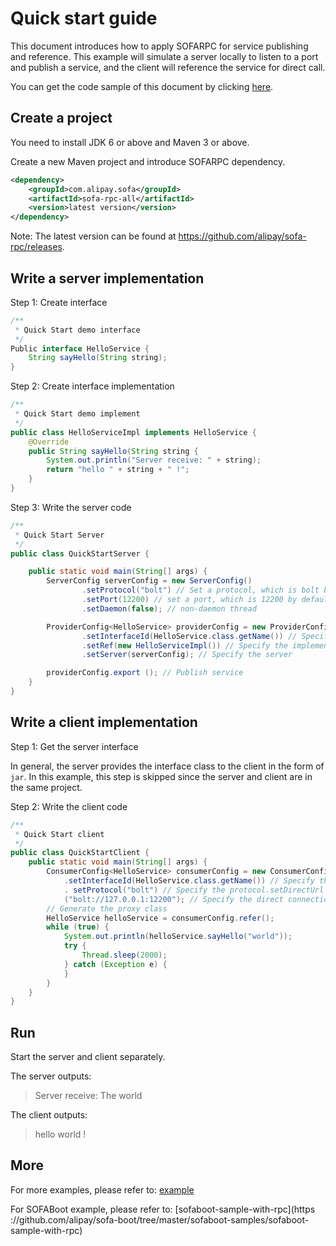# Quick start guide

This document introduces how to apply SOFARPC for service publishing and reference. This example will simulate a server locally to listen to a port and publish a service, and the client will reference the service for direct call. 

You can get the code sample of this document by clicking [here](https://github.com/alipay/sofa-rpc/tree/master/example/src/test/java/com/alipay/sofa/rpc/quickstart). 

## Create a project 
You need to install JDK 6 or above and Maven 3 or above. 

Create a new Maven project and introduce SOFARPC dependency. 

```xml 
<dependency> 
    <groupId>com.alipay.sofa</groupId> 
    <artifactId>sofa-rpc-all</artifactId> 
    <version>latest version</version> 
</dependency> 
``` 

Note: The latest version can be found at https://github.com/alipay/sofa-rpc/releases. 

## Write a server implementation 
Step 1: Create interface 

```java 
/** 
 * Quick Start demo interface 
 */
Public interface HelloService { 
    String sayHello(String string); 
} 
``` 

Step 2: Create interface implementation 

```java 
/** 
 * Quick Start demo implement 
 */ 
public class HelloServiceImpl implements HelloService { 
    @Override 
    public String sayHello(String string { 
        System.out.println("Server receive: " + string); 
        return "hello " + string + " !"; 
    } 
} 
``` 

Step 3: Write the server code 

```java 
/** 
 * Quick Start Server 
 */ 
public class QuickStartServer { 

    public static void main(String[] args) {
        ServerConfig serverConfig = new ServerConfig() 
                .setProtocol("bolt") // Set a protocol, which is bolt by default 
                .setPort(12200) // set a port, which is 12200 by default
                .setDaemon(false); // non-daemon thread 

        ProviderConfig<HelloService> providerConfig = new ProviderConfig<HelloService>() 
                .setInterfaceId(HelloService.class.getName()) // Specify the interface 
                .setRef(new HelloServiceImpl()) // Specify the implementation 
                .setServer(serverConfig); // Specify the server 

        providerConfig.export (); // Publish service 
    } 
} 
``` 

## Write a client implementation 
Step 1: Get the server interface 

In general, the server provides the interface class to the client in the form of `jar`. In this example, this step is skipped since the server and client are in the same project. 

Step 2: Write the client code 

```java 
/**
 * Quick Start client 
 */ 
public class QuickStartClient { 
    public static void main(String[] args) { 
        ConsumerConfig<HelloService> consumerConfig = new ConsumerConfig<HelloService>() 
            .setInterfaceId(HelloService.class.getName()) // Specify the interface 
            . setProtocol("bolt") // Specify the protocol.setDirectUrl 
            ("bolt://127.0.0.1:12200"); // Specify the direct connection address 
        // Generate the proxy class
        HelloService helloService = consumerConfig.refer(); 
        while (true) { 
            System.out.println(helloService.sayHello("world")); 
            try { 
                Thread.sleep(2000); 
            } catch (Exception e) { 
            }
        } 
    } 
} 
``` 

## Run 
Start the server and client separately. 

The server outputs: 

> Server receive: The world 

The client outputs: 

> hello world ! 


## More 
For more examples, please refer to: [example](https://github.com/alipay/sofa-rpc/tree/master/example) 

For SOFABoot example, please refer to: [sofaboot-sample-with-rpc](https ://github.com/alipay/sofa-boot/tree/master/sofaboot-samples/sofaboot-sample-with-rpc)